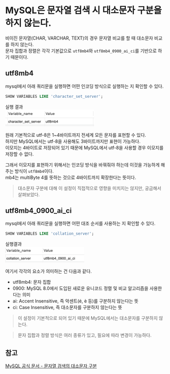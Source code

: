 # MySQL은 문자열 검색 시 대소문자 구분을 하지 않는다.

비이진 문자열(CHAR, VARCHAR, TEXT)의 경우 문자열 비교를 할 때 대소문자 비교를 하지 않는다.  
문자 집합과 정렬은 각각 기본값으로 `utf8mb4`와 `utf8mb4_0900_ai_ci`를 기반으로 하기 때문이다.  

## utf8mb4
mysql에서 아래 쿼리문을 실행하면 어떤 인코딩 방식으로 실행하는 지 확인할 수 있다.

```sql
SHOW VARIABLES LIKE 'character_set_server';
```
실행 결과  
![character_set_server.png](image/character_set_server.png)

원래 기본적으로 utf-8은 1~4바이트까지 전세계 모든 문자를 표현할 수 있다.  
하지만 MySQL에서는 utf-8을 사용해도 3바이트까지만 표현이 가능하다.  
이모지는 4바이트로 저장되어 있기 때문에 MySQL에서 utf-8을 사용할 경우 이모지를 저장할 수 없다.  

그래서 이모지를 표현하기 위해서는 인코딩 방식을 바꿔줘야 하는데 이것을 가능하게 해주는 방식이 `utf8mb4`이다.  
mb4는 multiByte 4를 뜻하는 것으로 4바이트까지 확장한다는 뜻이다.  

> 대소문자 구분에 대해 이 설정이 직접적으로 영향을 미치지는 않지만, 궁금해서 살펴보았다.



## utf8mb4_0900_ai_ci
mysql에서 아래 쿼리문을 실행하면 어떤 대조 순서를 사용하는 지 확인할 수 있다.
```sql
SHOW VARIABLES LIKE 'collation_server';
```
실행결과  
![collation_server.png](collation_server.png)

여기서 각각의 요소가 의미하는 건 다음과 같다.  
- utf8mb4: 문자 집합
- 0900: MySQL 8.0에서 도입된 새로운 유니코드 정렬 및 비교 알고리즘을 사용한다는 의미
- ai: Accent Insensitive, 즉 악센트(é, è 등)를 구분하지 않는다는 뜻
- ci: Case Insensitive, 즉 대소문자를 구분하지 않는다는 뜻

> 이 설정이 기본적으로 되어 있기 때문에 MySQL에서는 대소문자를 구분하지 않는다.

> 문자 집합과 정렬 방식은 여러 종류가 있고, 필요에 따라 변경이 가능하다.
## 참고

[MySQL 공식 문서 - 문자열 검색의 대소문자 구분](https://dev.mysql.com/doc/refman/8.4/en/case-sensitivity.html)
